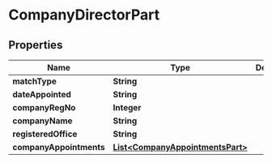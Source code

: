 
# CompanyDirectorPart

## Properties
Name | Type | Description | Notes
------------ | ------------- | ------------- | -------------
**matchType** | **String** |  |  [optional]
**dateAppointed** | **String** |  |  [optional]
**companyRegNo** | **Integer** |  |  [optional]
**companyName** | **String** |  |  [optional]
**registeredOffice** | **String** |  |  [optional]
**companyAppointments** | [**List&lt;CompanyAppointmentsPart&gt;**](CompanyAppointmentsPart.md) |  |  [optional]



